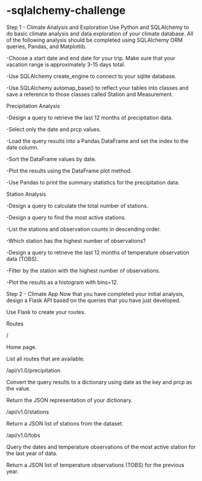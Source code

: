 # -sqlalchemy-challenge

Step 1 - Climate Analysis and Exploration
Use Python and SQLAlchemy to do basic climate analysis and data exploration of your climate database. All of the following analysis should be completed using SQLAlchemy ORM queries, Pandas, and Matplotlib.

-Choose a start date and end date for your trip. Make sure that your vacation range is approximately 3-15 days total.


-Use SQLAlchemy create_engine to connect to your sqlite database.


-Use SQLAlchemy automap_base() to reflect your tables into classes and save a reference to those classes called Station and Measurement.






Precipitation Analysis


-Design a query to retrieve the last 12 months of precipitation data.


-Select only the date and prcp values.


-Load the query results into a Pandas DataFrame and set the index to the date column.


-Sort the DataFrame values by date.


-Plot the results using the DataFrame plot method.



-Use Pandas to print the summary statistics for the precipitation data.





Station Analysis


-Design a query to calculate the total number of stations.


-Design a query to find the most active stations.


-List the stations and observation counts in descending order.


-Which station has the highest number of observations?


-Design a query to retrieve the last 12 months of temperature observation data (TOBS).


-Filter by the station with the highest number of observations.


-Plot the results as a histogram with bins=12.







Step 2 - Climate App
Now that you have completed your initial analysis, design a Flask API based on the queries that you have just developed.

Use Flask to create your routes.


Routes


/


Home page.


List all routes that are available.




/api/v1.0/precipitation


Convert the query results to a dictionary using date as the key and prcp as the value.


Return the JSON representation of your dictionary.




/api/v1.0/stations

Return a JSON list of stations from the dataset.



/api/v1.0/tobs


Query the dates and temperature observations of the most active station for the last year of data.


Return a JSON list of temperature observations (TOBS) for the previous year.
